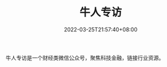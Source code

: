 ﻿---
weight: 
title: "牛人专访"
description: "聚焦科技金融，链接行业资源"
date: 2022-03-25T21:57:40+08:00
lastmod: 2022-03-25T16:45:40+08:00
draft: false
authors: ["Metabd"]
featuredImage: "niurenzhuanfang.jpg"
link: "http://mp.weixin.qq.com/profile?src=3&timestamp=1658124930&ver=1&signature=JD8tljn42sudtiLOSgzKAhUdfW-eE3q1HE8levr86bQTKsxvkEXpAuabVcq1CGiTAa3IOc8os4E2PcfEWXT6-A=="
tags: ["微信公众号","牛人专访"]
categories: ["navigation"]
navigation: ["微信公众号"]
lightgallery: true
toc: true
pinned: false
recommend: false
recommend1: false
---
牛人专访是一个财经类微信公众号，聚焦科技金融，链接行业资源。
